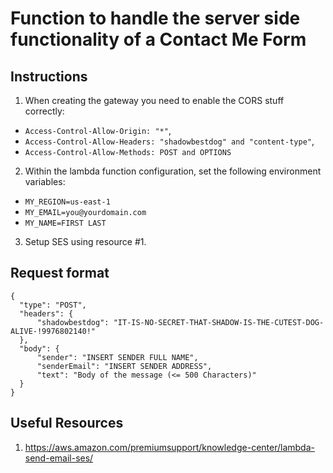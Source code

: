 # Function to handle the server side functionality of a Contact Me Form

## Instructions

1. When creating the gateway you need to enable the CORS stuff correctly: 
  - `Access-Control-Allow-Origin: "*"`,
  - `Access-Control-Allow-Headers: "shadowbestdog" and "content-type"`,
  - `Access-Control-Allow-Methods: POST and OPTIONS`  
2. Within the lambda function configuration, set the following environment variables:
  - `MY_REGION=us-east-1`
  - `MY_EMAIL=you@yourdomain.com`
  - `MY_NAME=FIRST LAST`
3. Setup SES using resource #1.

## Request format
```
{  
  "type": "POST",
  "headers": {  
      "shadowbestdog": "IT-IS-NO-SECRET-THAT-SHADOW-IS-THE-CUTEST-DOG-ALIVE-!9976802140!"  
  },  
  "body": {  
      "sender": "INSERT SENDER FULL NAME",  
      "senderEmail": "INSERT SENDER ADDRESS",  
      "text": "Body of the message (<= 500 Characters)"  
  }  
}  
```

## Useful Resources
1. https://aws.amazon.com/premiumsupport/knowledge-center/lambda-send-email-ses/
